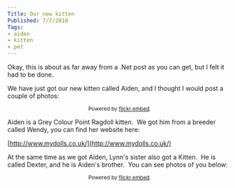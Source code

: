 ```yaml
---
Title: Our new kitten
Published: 7/7/2010
Tags:
- aiden
- kitten
- pet
---
```


Okay, this is about as far away from a .Net post as you can get, but I felt it had to be done.

We have just got our new kitten called Aiden, and I thought I would post a couple of photos:

<div id="flickrembed"></div><small style="display: block; text-align: center; margin: 0 auto;">Powered by <a href="https://flickrembed.com">flickr embed</a>.</small>

<script src="https://flickrembed.com/embed_v2.js.php?source=flickr&layout=responsive&input=72157625156388523&sort=0&by=album&theme=default&scale=fit&skin=default&id=5850544461b40"></script>

Aiden is a Grey Colour Point Ragdoll kitten.  We got him from a breeder called Wendy, you can find her website here:

[http://www.mydolls.co.uk/](http://www.mydolls.co.uk/)

At the same time as we got Aiden, Lynn's sister also got a Kitten.  He is called Dexter, and he is Aiden's brother.  You can see photos of you below:

<div id="flickrembed"></div><small style="display: block; text-align: center; margin: 0 auto;">Powered by <a href="https://flickrembed.com">flickr embed</a>.</small>

<script src="https://flickrembed.com/embed_v2.js.php?source=flickr&layout=responsive&input=72157673887295854&sort=0&by=album&theme=default&scale=fit&skin=default&id=5850544461b40"></script>
